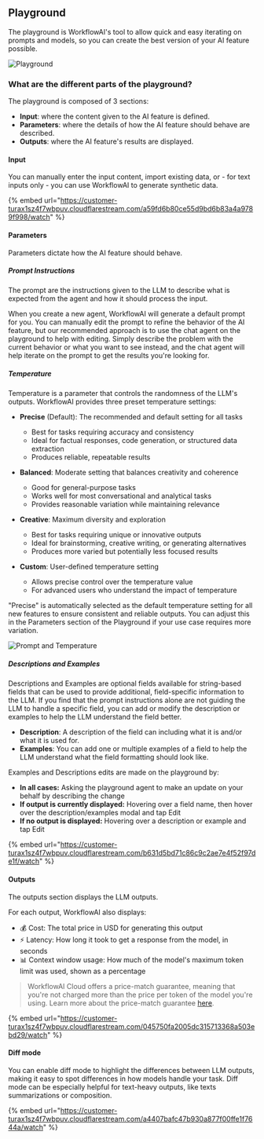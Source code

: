 ## Playground

The playground is WorkflowAI's tool to allow quick and easy iterating on prompts and models, so you can create the best version of your AI feature possible.

![Playground](../assets/images/playground-fullscreen.png)

### What are the different parts of the playground?

The playground is composed of 3 sections:
- **Input**: where the content given to the AI feature is defined.
- **Parameters**: where the details of how the AI feature should behave are described.
- **Outputs**: where the AI feature's results are displayed.

#### Input
You can manually enter the input content, import existing data, or - for text inputs only -  you can use WorkflowAI to generate synthetic data.

{% embed url="https://customer-turax1sz4f7wbpuv.cloudflarestream.com/a59fd6b80ce55d9bd6b83a4a9789f998/watch" %}

#### Parameters
Parameters dictate how the AI feature should behave.  

##### Prompt Instructions
The prompt are the instructions given to the LLM to describe what is expected from the agent and how it should process the input.

When you create a new agent, WorkflowAI will generate a default prompt for you. You can manually edit the prompt to refine the behavior of the AI feature, but our recommended approach is to use the chat agent on the playground to help with editing. Simply describe the problem with the current behavior or what you want to see instead, and the chat agent will help iterate on the prompt to get the results you're looking for.

##### Temperature
Temperature is a parameter that controls the randomness of the LLM's outputs. WorkflowAI provides three preset temperature settings:

- **Precise** (Default): The recommended and default setting for all tasks
  - Best for tasks requiring accuracy and consistency
  - Ideal for factual responses, code generation, or structured data extraction
  - Produces reliable, repeatable results

- **Balanced**: Moderate setting that balances creativity and coherence
  - Good for general-purpose tasks
  - Works well for most conversational and analytical tasks
  - Provides reasonable variation while maintaining relevance

- **Creative**: Maximum diversity and exploration
  - Best for tasks requiring unique or innovative outputs
  - Ideal for brainstorming, creative writing, or generating alternatives
  - Produces more varied but potentially less focused results
- **Custom**: User-defined temperature setting
  - Allows precise control over the temperature value
  - For advanced users who understand the impact of temperature

"Precise" is automatically selected as the default temperature setting for all new features to ensure consistent and reliable outputs. You can adjust this in the Parameters section of the Playground if your use case requires more variation.

![Prompt and Temperature](../assets/images/playground/parameters.png)

##### Descriptions and Examples

Descriptions and Examples are optional fields available for string-based fields that can be used to provide additional, field-specific information to the LLM. If you find that the prompt instructions alone are not guiding the LLM to handle a specific field, you can add or modify the description or examples to help the LLM understand the field better.

- **Description**: A description of the field can including what it is and/or what it is used for.
- **Examples**: You can add one or multiple examples of a field to help the LLM understand what the field formatting should look like.

Examples and Descriptions edits are made on the playground by:
- **In all cases:** Asking the playground agent to make an update on your behalf by describing the change
- **If output is currently displayed:** Hovering over a field name, then hover over the description/examples modal and tap Edit
- **If no output is displayed:** Hovering over a description or example and tap Edit

{% embed url="https://customer-turax1sz4f7wbpuv.cloudflarestream.com/b631d5bd71c86c9c2ae7e4f52f97de1f/watch" %}

#### Outputs
The outputs section displays the LLM outputs.

For each output, WorkflowAI also displays:
- 💰 Cost: The total price in USD for generating this output
- ⚡ Latency: How long it took to get a response from the model, in seconds
- 📊 Context window usage: How much of the model's maximum token limit was used, shown as a percentage

> WorkflowAI Cloud offers a price-match guarantee, meaning that you're not charged more than the price per token of the model you're using. Learn more about the price-match guarantee [here](https://workflowai.com/pricing).

{% embed url="https://customer-turax1sz4f7wbpuv.cloudflarestream.com/045750fa2005dc315713368a503ebd29/watch" %}

#### Diff mode
You can enable diff mode to highlight the differences between LLM outputs, making it easy to spot differences in how models handle your task. Diff mode can be especially helpful for text-heavy outputs, like texts summarizations or composition.

{% embed url="https://customer-turax1sz4f7wbpuv.cloudflarestream.com/a4407bafc47b930a877f00ffe1f7644a/watch" %}